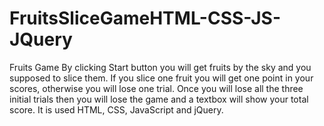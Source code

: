 # FruitsSliceGameHTML-CSS-JS-JQuery


Fruits Game 
By clicking Start button you will get fruits by the sky and you supposed to slice them. If you slice one fruit you will get one point in your scores, otherwise you will lose one trial. Once you will lose all the three initial trials then you will lose the game and a textbox will show your total score. It is used HTML, CSS, JavaScript and jQuery.
